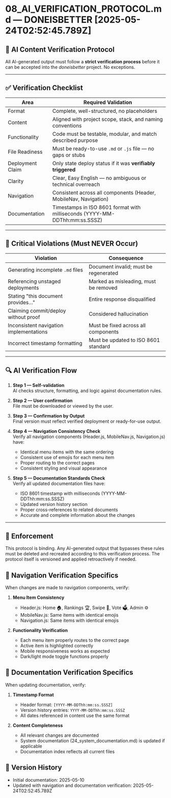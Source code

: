 # 08_AI_VERIFICATION_PROTOCOL.md — DONEISBETTER [2025-05-24T02:52:45.789Z]

## 🧪 AI Content Verification Protocol

All AI-generated output must follow a **strict verification process** before it can be accepted into the *doneisbetter* project. No exceptions.

---

## ✅ Verification Checklist

| Area             | Required Validation                                           |
|------------------|---------------------------------------------------------------|
| Format           | Complete, well-structured, no placeholders                    |
| Content          | Aligned with project scope, stack, and naming conventions     |
| Functionality    | Code must be testable, modular, and match described purpose   |
| File Readiness   | Must be ready-to-use `.md` or `.js` file — no gaps or stubs   |
| Deployment Claim | Only state deploy status if it was **verifiably triggered**   |
| Clarity          | Clear, Easy English — no ambiguous or technical overreach     |
| Navigation       | Consistent across all components (Header, MobileNav, Navigation) |
| Documentation    | Timestamps in ISO 8601 format with milliseconds (YYYY-MM-DDThh:mm:ss.SSSZ) |

---

## 🚨 Critical Violations (Must NEVER Occur)

| Violation                          | Consequence                           |
|------------------------------------|----------------------------------------|
| Generating incomplete `.md` files  | Document invalid; must be regenerated  |
| Referencing unstaged deployments   | Marked as misleading, must be removed  |
| Stating "this document provides…"  | Entire response disqualified           |
| Claiming commit/deploy without proof | Considered hallucination              |
| Inconsistent navigation implementations | Must be fixed across all components   |
| Incorrect timestamp formatting      | Must be updated to ISO 8601 standard    |

---

## 🔍 AI Verification Flow

1. **Step 1 — Self-validation**  
   AI checks structure, formatting, and logic against documentation rules.

2. **Step 2 — User confirmation**  
   File must be downloaded or viewed by the user.

3. **Step 3 — Confirmation by Output**  
   Final version must reflect verified deployment or ready-for-use output.

4. **Step 4 — Navigation Consistency Check**  
   Verify all navigation components (Header.js, MobileNav.js, Navigation.js) have:
   - Identical menu items with the same ordering
   - Consistent use of emojis for each menu item
   - Proper routing to the correct pages
   - Consistent styling and visual appearance

5. **Step 5 — Documentation Standards Check**  
   Verify all updated documentation files have:
   - ISO 8601 timestamp with milliseconds (YYYY-MM-DDThh:mm:ss.SSSZ)
   - Updated version history section
   - Proper cross-references to related documents
   - Accurate and complete information about the changes

---

## 📌 Enforcement

This protocol is binding. Any AI-generated output that bypasses these rules must be deleted and recreated according to this verification process. The protocol itself is versioned and applied retroactively if needed.

## 🧩 Navigation Verification Specifics

When changes are made to navigation components, verify:

1. **Menu Item Consistency**
   - Header.js: Home 🏠, Rankings 🏆, Swipe 🔄, Vote 🗳️, Admin ⚙️
   - MobileNav.js: Same items with identical emojis
   - Navigation.js: Same items with identical emojis

2. **Functionality Verification**
   - Each menu item properly routes to the correct page
   - Active item is highlighted correctly
   - Mobile responsiveness works as expected
   - Dark/light mode toggle functions properly

## 📝 Documentation Verification Specifics

When updating documentation, verify:

1. **Timestamp Format**
   - Header format: `[YYYY-MM-DDThh:mm:ss.SSSZ]`
   - Version history entries: `YYYY-MM-DDThh:mm:ss.SSSZ`
   - All dates referenced in content use the same format

2. **Content Completeness**
   - All relevant changes are documented
   - System documentation (24_system_documentation.md) is updated if applicable
   - Documentation index reflects all current files

## 📝 Version History

- Initial documentation: 2025-05-10
- Updated with navigation and documentation verification: 2025-05-24T02:52:45.789Z
